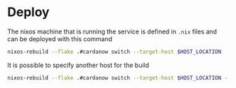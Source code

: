 # Deploy
The nixos machine that is running the service is defined in `.nix` files and can be deployed with this command
```bash
nixos-rebuild --flake .#cardanow switch --target-host $HOST_LOCATION
```
It is possible to specify another host for the build
```bash
nixos-rebuild --flake .#cardanow switch --target-host $HOST_LOCATION --build-host $BUILDER_LOCATION 
```
